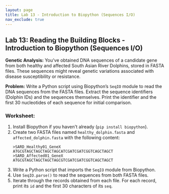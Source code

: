 ```yaml
---
layout: page
title: Lab 13 - Introduction to Biopython (Sequences I/O)
nav_exclude: true
---
```


## Lab 13: Reading the Building Blocks - Introduction to Biopython (Sequences I/O)

**Genetic Analysis:** You’ve obtained DNA sequences of a candidate gene from both healthy and affected South Asian River Dolphins, stored in FASTA files. These sequences might reveal genetic variations associated with disease susceptibility or resistance.

**Problem:** Write a Python script using Biopython’s `SeqIO` module to read the DNA sequences from the FASTA files. Extract the sequence identifiers (Dolphin IDs) and the sequences themselves. Print the identifier and the first 30 nucleotides of each sequence for initial comparison.

### Worksheet:

1.  Install Biopython if you haven't already (`pip install biopython`).
2.  Create two FASTA files named `healthy_dolphin.fasta` and `affected_dolphin.fasta` with the following content:
    ```
    >SARD_Healthy01_GeneX
    ATGCGTAGCTAGCTAGCTAGCATCGATCGATCGGTCAGCTAGCT
    >SARD_Affected01_GeneX
    ATGCGTAGCTAGCTAGCTAGCGTCGATCGATCGGTCAGCTAGCT
    ```
3.  Write a Python script that imports the `SeqIO` module from Biopython.
4.  Use `SeqIO.parse()` to read the sequences from both FASTA files.
5.  Iterate through the records obtained from each file. For each record, print its `id` and the first 30 characters of its `seq`.